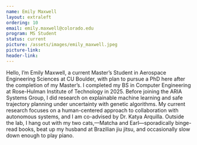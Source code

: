 ```yaml
---
name: Emily Maxwell
layout: extraleft
ordering: 10
email: emily.maxwell@colorado.edu
program: MS Student
status: current
picture: /assets/images/emily_maxwell.jpeg
picture-link: 
header-link: 
---
```

Hello, I’m Emily Maxwell, a current Master’s Student in Aerospace Engineering Sciences at CU Boulder, with plan to pursue a PhD here after the completion of my Master’s. I completed my BS in Computer Engineering at Rose-Hulman Institute of Technology in 2025. Before joining the ARIA Systems Group, I did research on explainable machine learning and safe trajectory planning under uncertainty with genetic algorithms. My current research focuses on a human-centered approach to collaboration with autonomous systems, and I am co-advised by Dr. Katya Arquilla. Outside the lab, I hang out with my two cats,—Matcha and Earl—sporadically binge-read books, beat up my husband at Brazilian jiu jitsu, and occasionally slow down enough to play piano.